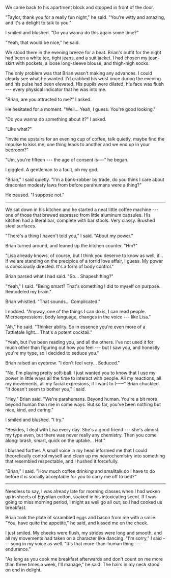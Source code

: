 We came back to his apartment block and stopped in front of the door.

"Taylor, thank you for a really fun night," he said. "You're witty and amazing, and it's
a delight to talk to you."

I smiled and blushed. "Do you wanna do this again some time?"

"Yeah, that would be nice," he said.

We stood there in the evening breeze for a beat. Brian's outfit for the night had
been a white tee, tight jeans, and a suit jacket. I had chosen my jean-skirt with pockets,
a loose long-sleeve blouse, and thigh-high socks.

The only problem was that Brian wasn't making any advances. I could clearly see
what he wanted. I'd grabbed his wrist once during the evening and his pulse had been
elevated. His pupils were dilated, his face was flush --- every physical indicator that he
was into me.

"Brian, are you attracted to me?" I asked.

He hesitated for a moment. "Well... Yeah, I guess. You're good looking."

"Do you wanna do something about it?" I asked.

"Like what?"

"Invite me upstairs for an evening cup of coffee, talk quietly, maybe
find the impulse to kiss me, one thing leads to another and we end up in your
bedroom?"

"Um, you're fifteen --- the age of consent is---" he began.

I giggled. A gentleman to a fault, oh my god.

"Brian," I said quietly. "I'm a bank-robber by trade, do
you think I care about draconian modesty laws from before parahumans were a thing?"

He paused. "I suppose not."

----

We sat down in his kitchen and he started a neat little coffee machine --- one of those
that brewed espresso from little aluminum capsules. His kitchen had a literal bar, complete
with bar stools. Very classy. Brushed steel surfaces.

"There's a thing I haven't told you," I said. "About my power."

Brian turned around, and leaned up the kitchen counter. "Hm?"

"Lisa already knows, of course, but I think you deserve to know as well, if... If we
are standing on the precipice of a torrid love affair, I guess. My power is consciously
directed. It's a form of body control."

Brian parsed what I had said. "So... Shapeshifting?"

"Yeah," I said. "Being smart? That's something I did to myself on purpose. Remodeled my
brain."

Brian whistled. "That sounds... Complicated."

I nodded. "Anyway, one of the things I can do is, I can read people. Microexpressions,
body language, changes in the voice --- like Lisa."

"Ah," he said. "Thinker ability. So in essence you're even more of a Tattletale light... That's a
potent cocktail."

"Yeah, but I've been reading you, and all the others. I've not used it for much other
than figuring out how you feel --- but I saw you, and honestly you're my type, so I
decided to seduce you."

Brian raised an eyebrow. "I don't feel very... Seduced."

"No, I'm playing pretty soft-ball. I just wanted you to know that I use my power
in little ways all the time to interact with people. All my reactions, all my movements,
all my facial expresions, if I want to I----" Brian chuckled. "It doesn't seem to bother you,"
I said.

"Hey," Brian said. "We're parahumans. Beyond human. You're a bit more beyond human than
me in some ways. But so far, you've been nothing but nice, kind, and caring."

I smiled and blushed. "I try."

"Besides, I deal with Lisa every day. She's a good friend --- she's almost my type even,
but there was never really any chemistry. Then you come along: brash, smart, quick on the uptake...
Hot."

I blushed further. A small voice in my head informed me that I could theoretically control myself
and clean up my neurochemistry into something that resembled respectable, and I hushed it forcefully.

"Brian," I said. "How much coffee drinking and smalltalk do I have to do before it is socially
acceptable for you to carry me off to bed?"

----

Needless to say, I was already late for morning classes when I had woken up in sheets of Egyptian cotton,
soaked in his intoxicating scent. If I was going to miss morning period, I might as well go all out; so
I had cooked us breakfast.

Brian took the plate of scrambled eggs and bacon
from me with a smile. "You, have quite the appetite," he said, and kissed me on the cheek.

I just smiled. My cheeks were flush, my strides were long and smooth, and all my movements had
taken on a character like dancing. "I'm sorry," I said --- song in my voice as well. "It's that
more-than-human thing --- endurance."

"As long as you cook me breakfast afterwards and don't count on me more than three times a week,
I'll manage," he said. The hairs in my neck stood on end in delight.
